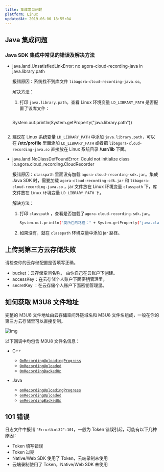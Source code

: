 ```yaml
---
title: 集成常见问题
platform: Linux
updatedAt: 2019-06-06 18:55:04
---
```


## Java 集成问题

### Java SDK 集成中常见的错误及解决方法

- java.land.UnsatisfiedLinkError: no agora-cloud-recording-java in java.library.path

  报错原因：系统找不到库文件 `libagora-cloud-recording-java.so`。

  解决方法：

  1. 打印 `java.library.path`，查看 Linux 环境变量 `LD_LIBRARY_PATH` 是否配置了该库文件：

     ```bash

     ```

  System.out.println(System.getProperty("java.library.path"))

  ```

  ```

2.  建议在 Linux 系统变量 `LD_LIBRARY_PATH` 中添加 `java.library.path`，可以在 **/etc/profile** 里面添加 `LD_LIBRARY_PATH` 或者把 `libagora-cloud-recording-java.so` 直接放在 Linux 系统目录 **/usr/lib** 下面。

- java.land.NoClassDefFoundError: Could not initialize class io.agora.cloud_recording.CloudRecorder

  报错原因：`classpath` 里面没有加载 `agora-cloud-recording-sdk.jar`。集成 Java SDK 时，需要加载 `agora-cloud-recording-sdk.jar` 和 `libagora-cloud-recording-java.so` ，jar 文件放在 Linux 环境变量 `classpath` 下，库文件放在 Linux 环境变量 `LD_LIBRARY_PATH` 下。

  解决方法：

  1. 打印 `classpath` ，查看是否加载了`agora-cloud-recording-sdk.jar`。

     ```bash
     System.out.println("类所在的路径：" + System.getProperty("java.class.path"));
     ```

  2. 如果没有，就在 `classpath` 环境变量中添加 jar 路径。

## 上传到第三方云存储失败

请检查你的云存储配置是否填写正确。

- bucket：云存储空间名称， 由你自己在云账户下创建。
- accessKey：在云存储个人账户下面密钥管理里。
- secretKey ：在云存储个人账户下面密钥管理里。

## 如何获取 M3U8 文件地址

完整的 M3U8 文件地址由云存储空间外链域名和 M3U8 文件名组成，一般在你的第三方云存储里可以直接复制。

![img](https://confluence.agora.io/download/attachments/632306307/image2019-3-27_1-38-3.png?version=1&modificationDate=1553621886116&api=v2)

以下回调中均包含 M3U8 文件名信息：

- C++

  - [`OnRecordingUploadingProgress`](./cloud-recording/cloud_recording_api#OnRecordingUploadingProgress)
  - [`OnRecordingUploaded`](./cloud-recording/cloud_recording_api#OnRecordingUploaded)
  - [`OnRecordingBackedUp`](./cloud-recording/cloud_recording_api/#OnRecordingBackedUp)

- Java

  - [`onRecordingUploadingProgress`](./cloud-recording/cloud_recording_api_java#onRecordingUploadingProgress)
  - [`onRecordingUploaded`](./cloud-recording/cloud_recording_api_java#onRecordingUploaded)
  - [`onRecordingBackedUp`](./cloud-recording/cloud_recording_api_java/#onRecordingBackedUp)

## 101 错误

日志文件中报错 `"ErrorUint32":101`，一般为 Token 错误引起，可能有以下几种原因：

- Token 填写错误
- Token 过期
- Native/Web SDK 使用了 Token，云端录制未使用
- 云端录制使用了 Token，Native/Web SDK 未使用
